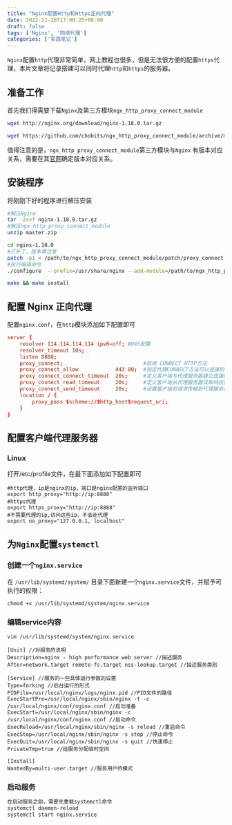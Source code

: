 ```yaml
---
title: "Nginx配置Http和Https正向代理"
date: 2022-11-26T17:00:25+08:00
draft: false
tags: ['Nginx', '网络代理']
categories: ['实践笔记']
---
```


`Nginx`配置`http`代理非常简单，网上教程也很多，但是无法很方便的配置`https`代理，本片文章将记录搭建可以同时代理`http`和`https`的服务器。

## 准备工作

首先我们得需要下载`Nginx`及第三方模块`ngx_http_proxy_connect_module`
```bash
wget http://nginx.org/download/nginx-1.18.0.tar.gz

wget https://github.com/chobits/ngx_http_proxy_connect_module/archive/master.zip
```

值得注意的是，`ngx_http_proxy_connect_module`第三方模块与`Nginx` 有版本对应关系，需要在其[官网](https://github.com/chobits/ngx_http_proxy_connect_module)确定版本对应关系。

## 安装程序

将刚刚下好的程序进行解压安装
```bash
#解压Nginx
tar -zxvf nginx-1.18.0.tar.gz
#解压ngx_http_proxy_connect_module
unzip master.zip

cd nginx-1.18.0
#打补丁，版本需注意
patch -p1 < /path/to/ngx_http_proxy_connect_module/patch/proxy_connect.patch
#执行编译命令
./configure  --prefix=/usr/share/nginx --add-module=/path/to/ngx_http_proxy_connect_module

make && make install
```

## 配置 Nginx 正向代理

配置`nginx.conf`，在`http`模块添加如下配置即可

```conf
server {
    resolver 114.114.114.114 ipv6=off; #DNS配置
    resolver_timeout 10s;
    listen 8888;
    proxy_connect;                          #启用 CONNECT HTTP方法
    proxy_connect_allow            443 80;  #指定代理CONNECT方法可以连接的端口号或范围的列表
    proxy_connect_connect_timeout  20s;     #定义客户端与代理服务器建立连接的超时时间
    proxy_connect_read_timeout     20s;     #定义客户端从代理服务器读取响应的超时时间
    proxy_connect_send_timeout     20s;     #设置客户端将请求传输到代理服务器的超时时间
    location / {
        proxy_pass $scheme://$http_host$request_uri;
    }
}
```

## 配置客户端代理服务器

### Linux
打开/etc/profile文件，在最下面添加如下配置即可
```profile
#http代理，ip是nginx的ip，端口是nginx配置的监听端口
export http_proxy="http://ip:8888"
#https代理
export https_proxy="http://ip:8888"
#不需要代理的ip,访问这些ip，不会走代理
export no_proxy="127.0.0.1, localhost"
```

## 为`Nginx`配置`systemctl`

### 创建一个`nginx.service`

在 `/usr/lib/systemd/system/` 目录下面新建一个`nginx.service`文件，并赋予可执行的权限：

`chmod +x /usr/lib/systemd/system/nginx.service`

### 编辑service内容
`vim /usr/lib/systemd/system/nginx.service`
```
[Unit] //对服务的说明
Description=nginx - high performance web server //描述服务
After=network.target remote-fs.target nss-lookup.target //描述服务类别

[Service] //服务的一些具体运行参数的设置
Type=forking //后台运行的形式
PIDFile=/usr/local/nginx/logs/nginx.pid //PID文件的路径
ExecStartPre=/usr/local/nginx/sbin/nginx -t -c /usr/local/nginx/conf/nginx.conf //启动准备
ExecStart=/usr/local/nginx/sbin/nginx -c /usr/local/nginx/conf/nginx.conf //启动命令
ExecReload=/usr/local/nginx/sbin/nginx -s reload //重启命令
ExecStop=/usr/local/nginx/sbin/nginx -s stop //停止命令
ExecQuit=/usr/local/nginx/sbin/nginx -s quit //快速停止
PrivateTmp=true //给服务分配临时空间

[Install]
WantedBy=multi-user.target //服务用户的模式
```

### 启动服务

```bash
在启动服务之前，需要先重载systemctl命令
systemctl daemon-reload
systemctl start nginx.service
```